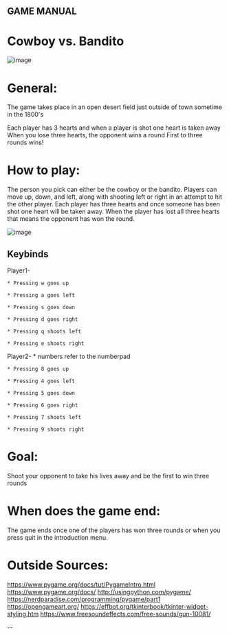 ## GAME MANUAL
# Cowboy vs. Bandito

![image](https://user-images.githubusercontent.com/43218149/58136420-95ae2c80-7bf3-11e9-9328-ba3b53c0e8e3.png)

# General:
  The game takes place in an open desert field just outside of town sometime in the 1800's
  
  Each player has 3 hearts and when a player is shot one heart is taken away
  When you lose three hearts, the opponent wins a round
  First to three rounds wins!

# How to play:
  The person you pick can either be the cowboy or the bandito. Players can move up, down, and left, along with shooting left or right in an attempt to hit the other player. Each player has three hearts and once someone has been shot one heart will be taken away. When the player has lost all three hearts that means the opponent has won the round.
  
 ![image](https://user-images.githubusercontent.com/43218149/58136575-2b49bc00-7bf4-11e9-9f4b-54f8b609f03f.png)

 Keybinds
 --
   Player1-
   
    * Pressing w goes up
    
    * Pressing a goes left
    
    * Pressing s goes down
    
    * Pressing d goes right
    
    * Pressing q shoots left
    
    * Pressing e shoots right
    
   Player2-
    * numbers refer to the numberpad
    
    * Pressing 8 goes up
    
    * Pressing 4 goes left
    
    * Pressing 5 goes down
    
    * Pressing 6 goes right
    
    * Pressing 7 shoots left
    
    * Pressing 9 shoots right

# Goal:
  Shoot your opponent to take  his lives away and be the first to win three rounds 

# When does the game end:
  The game ends once one of the players has won three rounds or when you press quit in the introduction menu.
  
# Outside Sources:
  https://www.pygame.org/docs/tut/PygameIntro.html
  https://www.pygame.org/docs/
  http://usingpython.com/pygame/
  https://nerdparadise.com/programming/pygame/part1
  https://opengameart.org/
  https://effbot.org/tkinterbook/tkinter-widget-styling.htm
  https://www.freesoundeffects.com/free-sounds/gun-10081/


  
  
--

